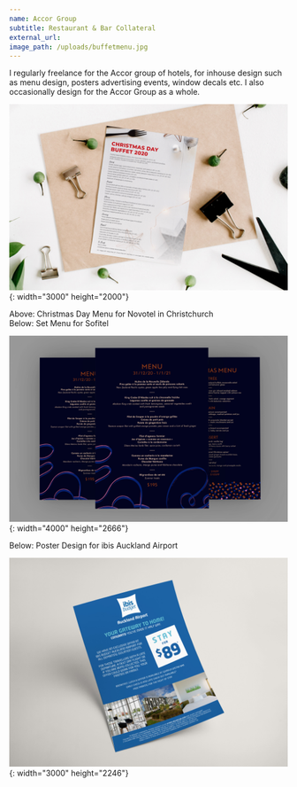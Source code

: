 ```yaml
---
name: Accor Group
subtitle: Restaurant & Bar Collateral
external_url:
image_path: /uploads/buffetmenu.jpg
---
```


I regularly freelance for the Accor group of hotels, for inhouse design such as menu design, posters advertising events, window decals etc. I also occasionally design for the Accor Group as a whole.

![](/uploads/buffetmenu.jpg){: width="3000" height="2000"}

Above: Christmas Day Menu for Novotel in Christchurch<br>Below: Set Menu for Sofitel

![](/uploads/menu.jpg){: width="4000" height="2666"}

Below: Poster Design for ibis Auckland Airport

![](/uploads/sofitel.jpg){: width="3000" height="2246"}
